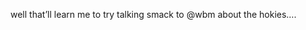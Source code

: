 <!--
id: 215907057
link: http://kevinisom.info/post/215907057/well-thatll-learn-me-to-try-talking-smack-to-wbm
slug: well-thatll-learn-me-to-try-talking-smack-to-wbm
date: Sun Oct 18 2009 14:38:45 GMT+1300 (NZDT)
raw: {"blog_name":"kevinisom","id":215907057,"post_url":"http://kevinisom.info/post/215907057/well-thatll-learn-me-to-try-talking-smack-to-wbm","slug":"well-thatll-learn-me-to-try-talking-smack-to-wbm","type":"text","date":"2009-10-18 01:38:45 GMT","timestamp":1255829925,"state":"published","format":"html","reblog_key":"G0AHjUV3","tags":[],"short_url":"http://tmblr.co/Zw68YyCtdhn","highlighted":[],"feed_item":"http://twitter.com/kev_nz/statuses/4955409769","from_feed_id":"650289","note_count":0,"title":null,"body":"<p>well that&#8217;ll learn me to try talking smack to @wbm about the hokies&#8230;.</p>"}
publish: 2009-10-018
tags: 
title: null
-->


well that’ll learn me to try talking smack to @wbm about the hokies….


